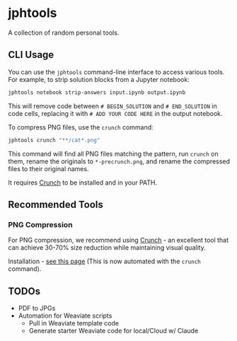# jphtools

A collection of random personal tools.

## CLI Usage

You can use the `jphtools` command-line interface to access various tools. For example, to strip solution blocks from a Jupyter notebook:

```sh
jphtools notebook strip-answers input.ipynb output.ipynb
```

This will remove code between `# BEGIN_SOLUTION` and `# END_SOLUTION` in code cells, replacing it with `# ADD YOUR CODE HERE` in the output notebook.

To compress PNG files, use the `crunch` command:

```sh
jphtools crunch "**/cat*.png"
```

This command will find all PNG files matching the pattern, run `crunch` on them, rename the originals to `*-precrunch.png`, and rename the compressed files to their original names.

It requires [Crunch](https://github.com/chrissimpkins/Crunch) to be installed and in your PATH.

## Recommended Tools

### PNG Compression

For PNG compression, we recommend using [Crunch](https://github.com/chrissimpkins/Crunch) - an excellent tool that can achieve 30-70% size reduction while maintaining visual quality.

Installation - [see this page](https://github.com/chrissimpkins/Crunch/blob/master/docs/EXECUTABLE.md)
(This is now automated with the `crunch` command).

## TODOs

- PDF to JPGs
- Automation for Weaviate scripts
    - Pull in Weaviate template code
    - Generate starter Weaviate code for local/Cloud w/ Claude

